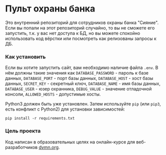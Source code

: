 # Пульт охраны банка
Это внутренний репозиторий для сотрудников охраны банка "Сияние". Если вы попали на этот репозиторий случайно, то вы не сможете его запустить, т.к. у вас нет доступа к БД, но вы можете спокойно использовать код вёрстки или посмотреть как релизованы запросы к ДБ.

### Как установить
Если вы хотите запустить сайт, вам необходимо наличие файла ```.env```.
В нём должны такие значения как ```DATABASE_PASSWORD``` - пароль к базе данных, ```DATABASE_PORT``` - порт базы данных, ```DATABASE_HOST``` - хост базы данных, ```SECRET_KEY``` - секретный ключ, ```DATABASE_NAME``` - имя базы данных, ```DATABASE_USER``` - юзер охранника, ```DEBUG_VALUE``` - значение отладочной консоли, ```ALLOWED_HOSTS``` - допустимые хосты.

Python3 должен быть уже установлен. 
Затем используйте `pip` (или `pip3`, есть конфликт с Python2) для установки зависимостей:
```
pip install -r requirements.txt
```

### Цель проекта

Код написан в образовательных целях на онлайн-курсе для веб-разработчиков [dvmn.org](https://dvmn.org/).
